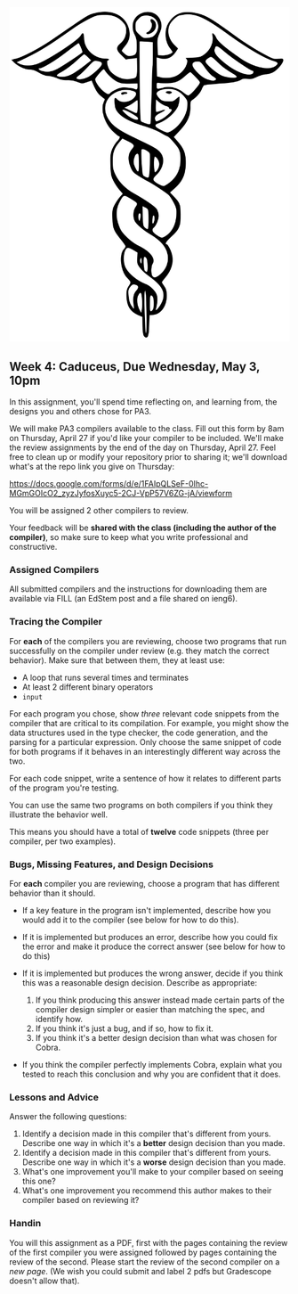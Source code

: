 ![caduceus](./caduceus.png)

## Week 4: Caduceus, Due Wednesday, May 3, 10pm

In this assignment, you'll spend time reflecting on, and learning from, the
designs you and others chose for PA3.

We will make PA3 compilers available to the class. Fill out this form by 8am on
Thursday, April 27 if you'd like your compiler to be included. We'll make the
review assignments by the end of the day on Thursday, April 27. Feel free to
clean up or modify your repository prior to sharing it; we'll download what's
at the repo link you give on Thursday:

<https://docs.google.com/forms/d/e/1FAIpQLSeF-0Ihc-MGmGOIcO2_zyzJyfosXuyc5-2CJ-VpP57V6ZG-jA/viewform>

You will be assigned 2 other compilers to review.

Your feedback will be **shared with the class (including the author of the
compiler)**, so make sure to keep what you write professional and
constructive.

### Assigned Compilers

All submitted compilers and the instructions for downloading them are available
via FILL (an EdStem post and a file shared on ieng6).

### Tracing the Compiler

For **each** of the compilers you are reviewing, choose two programs that run
successfully on the compiler under review (e.g. they match the correct
behavior). Make sure that between them, they at least use:

  - A loop that runs several times and terminates
  - At least 2 different binary operators
  - `input`

For each program you chose, show _three_ relevant code snippets from the
compiler that are critical to its compilation. For example, you might
show the data structures used in the type checker, the code generation,
and the parsing for a particular expression. Only choose the same snippet
of code for both programs if it behaves in an interestingly different way
across the two.

For each code snippet, write a sentence of how it relates to different parts
of the program you're testing.

You can use the same two programs on both compilers if you think they
illustrate the behavior well.

This means you should have a total of **twelve** code snippets (three per
compiler, per two examples).

### Bugs, Missing Features, and Design Decisions

For **each** compiler you are reviewing, choose a program that has different
behavior than it should.

- If a key feature in the program isn't implemented, describe how you would
add it to the compiler (see below for how to do this).
- If it is implemented but produces an error, describe how you could fix the
error and make it produce the correct answer (see below for how to do
this)
- If it is implemented but produces the wrong answer, decide if you
think this was a reasonable design decision. Describe as appropriate:

  1. If you think producing this answer instead made certain parts of the
  compiler design simpler or easier than matching the spec, and identify how.
  3. If you think it's just a bug, and if so, how to fix it.
  4. If you think it's a better design decision than what was chosen for Cobra.
- If you think the compiler perfectly implements Cobra,
explain what you tested to reach this conclusion and why you are confident
that it does.

### Lessons and Advice

Answer the following questions:

1. Identify a decision made in this compiler that's different from yours.
Describe one way in which it's a **better** design decision than you made.
1. Identify a decision made in this compiler that's different from yours.
Describe one way in which it's a **worse** design decision than you made.
1. What's one improvement you'll make to your compiler based on seeing this
one?
1. What's one improvement you recommend this author makes to their compiler
based on reviewing it?

### Handin

You will this assignment as a PDF, first with the pages containing the review
of the first compiler you were assigned followed by pages containing the review
of the second. Please start the review of the second compiler on a *new page*.
(We wish you could submit and label 2 pdfs but Gradescope doesn't allow that).


